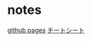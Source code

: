 # notes
[github pages](https://mikanixonable.github.io/notes/)
[チートシート](https://gist.github.com/mignonstyle/083c9e1651d7734f84c99b8cf49d57fa)
